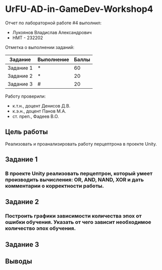 # UrFU-AD-in-GameDev-Workshop4
Отчет по лабораторной работе #4 выполнил:
- Лукоянов Владислав Александрович
- НМТ - 232202
  
Отметка о выполнении заданий:

| Задание | Выполнение | Баллы |
| ------ | ------ | ------ |
| Задание 1 | * | 60 |
| Задание 2 | * | 20 |
| Задание 3 | # | 20 |

Работу проверили:
- к.т.н., доцент Денисов Д.В.
- к.э.н., доцент Панов М.А.
- ст. преп., Фадеев В.О.

## Цель работы
Реализовать и проанализировать работу перцептрона в проекте Unity.
## Задание 1
### В проекте Unity реализовать перцептрон, который умеет производить вычисления: OR, AND, NAND, XOR и дать комментарии о корректности работы.



## Задание 2
### Построить графики зависимости количества эпох от ошибки  обучения. Указать от чего зависит необходимое количество эпох обучения.


## Задание 3
###
## Выводы

